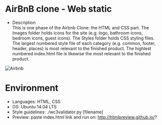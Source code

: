 # AirBnB clone - Web static

* Description  
This is one phase of the Airbnb Clone: the HTML and CSS part. The Images folder holds icons for the site (e.g. logo, bathroom icons, bedroom icons, guest icons). The Styles folder holds CSS styling files. The largest numbered style file of each category (e.g. common, footer, header, places) is most relevant to the finished product. The highlest numbered index.html file is likewise the most relevant to the finished product.  

![Airbnb](https://camo.githubusercontent.com/a3db167416990237990736eb81ae65c05ce2c15c89eae9f33c788dbb1b881dc6/68747470733a2f2f692e696d6775722e636f6d2f756a4974556b4e2e706e67)  

# Environment  
* Languages: HTML, CSS  
* OS: Ubuntu 14.04 LTS  
* Style guidelines: ./wc3validator.py [filename]  
* Preview: paste index.html link and run on: http://htmlpreview.github.io/?  
